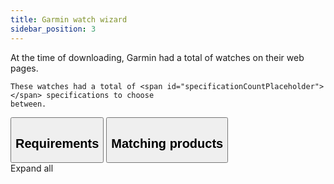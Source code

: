 ```yaml
---
title: Garmin watch wizard
sidebar_position: 3
---
```

<div>
    At the time of downloading, Garmin had a total of 
    <span id="productCountPlaceholder"></span> watches on their web pages.

    These watches had a total of <span id="specificationCountPlaceholder"></span> specifications to choose
    between.
</div>

<div className="tab">
  <button className="tablinks" data-page="Page1" id="defaultOpen">
  <h2 id="requirements-title">Requirements</h2>
  </button>
  <button className="tablinks" data-page="Page2"><h2>Matching products<span id="matchingProducts" className="garminbadgehidden"></span></h2></button>
</div>

<div id="Page1" className="tabcontent">
    <span id="expand-all-button"> Expand all</span>
    <div id="garmin"></div>
</div>

<div id="Page2" className="tabcontent">
    <div id="garmin-result"></div>
</div>
